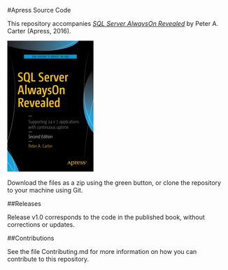 #Apress Source Code

This repository accompanies [*SQL Server AlwaysOn Revealed*](http://www.apress.com/9781484223963) by Peter A. Carter (Apress, 2016).

![Cover image](9781484223963.jpg)

Download the files as a zip using the green button, or clone the repository to your machine using Git.

##Releases

Release v1.0 corresponds to the code in the published book, without corrections or updates.

##Contributions

See the file Contributing.md for more information on how you can contribute to this repository.

